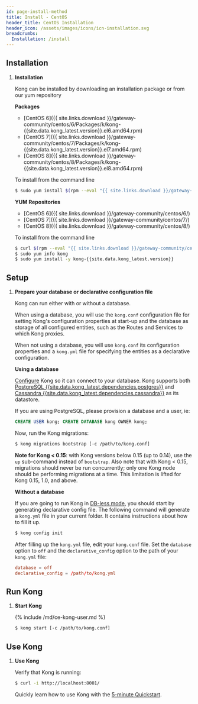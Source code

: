 ```yaml
---
id: page-install-method
title: Install - CentOS
header_title: CentOS Installation
header_icon: /assets/images/icons/icn-installation.svg
breadcrumbs:
  Installation: /install
---
```


## Installation

1. **Installation**

    Kong can be installed by downloading an installation package or from our yum repository
    
    **Packages**
    
    - [CentOS 6]({{ site.links.download }}/gateway-community/centos/6/Packages/k/kong-{{site.data.kong_latest.version}}.el6.amd64.rpm)
    - [CentOS 7]({{ site.links.download }}/gateway-community/centos/7/Packages/k/kong-{{site.data.kong_latest.version}}.el7.amd64.rpm)
    - [CentOS 8]({{ site.links.download }}/gateway-community/centos/8/Packages/k/kong-{{site.data.kong_latest.version}}.el8.amd64.rpm)
    
    To install from the command line
    
    ```bash
    $ sudo yum install $(rpm --eval "{{ site.links.download }}/gateway-community/centos/%{centos_ver}/Packages/k/kong-{{site.data.kong_latest.version}}.el%{centos_ver}.amd64.rpm")
    ```
    
    
    **YUM Repositories**
    
    - [CentOS 6]({{ site.links.download }}/gateway-community/centos/6/)
    - [CentOS 7]({{ site.links.download }}/gateway-community/centos/7/)
    - [CentOS 8]({{ site.links.download }}/gateway-community/centos/8/)
    
    To install from the command line
    
    ```bash
    $ curl $(rpm --eval "{{ site.links.download }}/gateway-community/centos/%{centos_ver}/config.repo") | sudo tee /etc/yum.repos.d/kong.repo
    $ sudo yum info kong
    $ sudo yum install -y kong-{{site.data.kong_latest.version}}
    ```

## Setup

1. **Prepare your database or declarative configuration file**

    Kong can run either with or without a database.

    When using a database, you will use the `kong.conf` configuration file for setting Kong's
    configuration properties at start-up and the database as storage of all configured entities,
    such as the Routes and Services to which Kong proxies.

    When not using a database, you will use `kong.conf` its configuration properties and a `kong.yml`
    file for specifying the entities as a declarative configuration.

    **Using a database**

    [Configure][configuration] Kong so it can connect to your database. Kong supports both [PostgreSQL {{site.data.kong_latest.dependencies.postgres}}](http://www.postgresql.org/) and [Cassandra {{site.data.kong_latest.dependencies.cassandra}}](http://cassandra.apache.org/) as its datastore.

    If you are using PostgreSQL, please provision a database and a user, ie:

    ```sql
    CREATE USER kong; CREATE DATABASE kong OWNER kong;
    ```

    Now, run the Kong migrations:

    ```bash
    $ kong migrations bootstrap [-c /path/to/kong.conf]
    ```

    **Note for Kong < 0.15**: with Kong versions below 0.15 (up to 0.14), use
    the `up` sub-command instead of `bootstrap`. Also note that with Kong <
    0.15, migrations should never be run concurrently; only one Kong node
    should be performing migrations at a time. This limitation is lifted for
    Kong 0.15, 1.0, and above.

    **Without a database**

    If you are going to run Kong in [DB-less mode](/{{site.data.kong_latest.release}}/db-less-and-declarative-config/),
    you should start by generating declarative config file. The following command will generate a `kong.yml`
    file in your current folder. It contains instructions about how to fill it up.

    ``` bash
    $ kong config init
    ```

    After filling up the `kong.yml` file, edit your `kong.conf` file. Set the `database` option
    to `off` and the `declarative_config` option to the path of your `kong.yml` file:

    ``` conf
    database = off
    declarative_config = /path/to/kong.yml
    ```

## Run Kong

1. **Start Kong**

    {% include /md/ce-kong-user.md %}

    ```bash
    $ kong start [-c /path/to/kong.conf]
    ```

## Use Kong

1. **Use Kong**

    Verify that Kong is running:

    ```bash
    $ curl -i http://localhost:8001/
    ```

    Quickly learn how to use Kong with the [5-minute Quickstart](/latest/getting-started/quickstart).

[configuration]: /{{site.data.kong_latest.release}}/configuration#database
